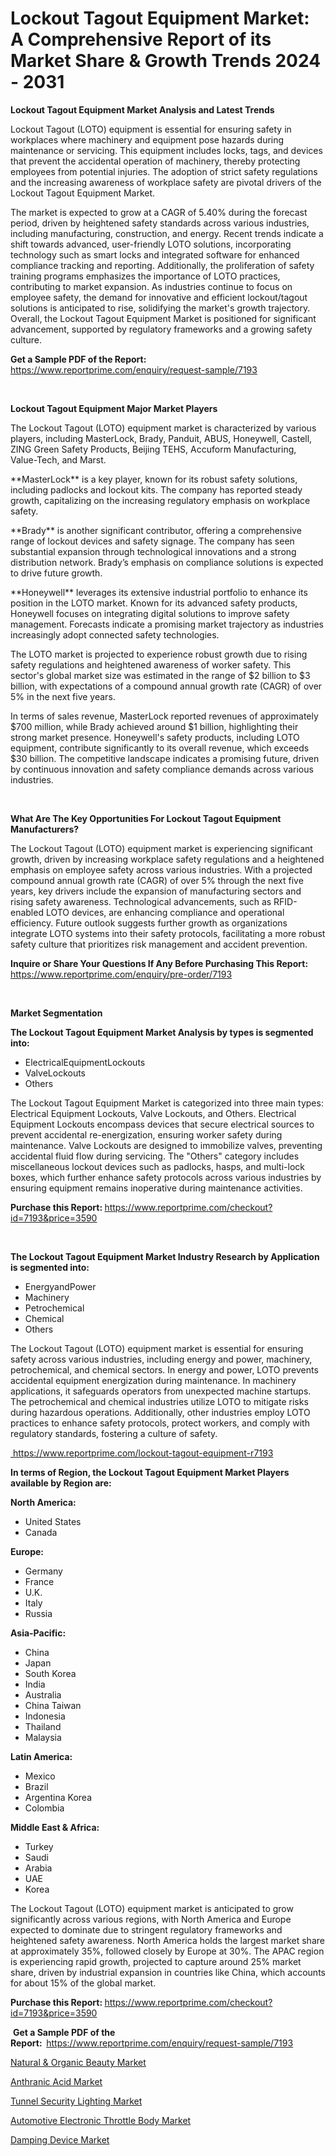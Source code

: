 <p><h1>Lockout Tagout Equipment Market: A Comprehensive Report of its Market Share & Growth Trends 2024 - 2031</h1></p><p><strong>Lockout Tagout Equipment Market Analysis and Latest Trends</strong></p>
<p><p>Lockout Tagout (LOTO) equipment is essential for ensuring safety in workplaces where machinery and equipment pose hazards during maintenance or servicing. This equipment includes locks, tags, and devices that prevent the accidental operation of machinery, thereby protecting employees from potential injuries. The adoption of strict safety regulations and the increasing awareness of workplace safety are pivotal drivers of the Lockout Tagout Equipment Market.</p><p>The market is expected to grow at a CAGR of 5.40% during the forecast period, driven by heightened safety standards across various industries, including manufacturing, construction, and energy. Recent trends indicate a shift towards advanced, user-friendly LOTO solutions, incorporating technology such as smart locks and integrated software for enhanced compliance tracking and reporting. Additionally, the proliferation of safety training programs emphasizes the importance of LOTO practices, contributing to market expansion. As industries continue to focus on employee safety, the demand for innovative and efficient lockout/tagout solutions is anticipated to rise, solidifying the market's growth trajectory. Overall, the Lockout Tagout Equipment Market is positioned for significant advancement, supported by regulatory frameworks and a growing safety culture.</p></p>
<p><strong>Get a Sample PDF of the Report:&nbsp;</strong> <a href="https://www.reportprime.com/enquiry/request-sample/7193">https://www.reportprime.com/enquiry/request-sample/7193</a></p>
<p>&nbsp;</p>
<p><strong>Lockout Tagout Equipment Major Market Players</strong></p>
<p><p>The Lockout Tagout (LOTO) equipment market is characterized by various players, including MasterLock, Brady, Panduit, ABUS, Honeywell, Castell, ZING Green Safety Products, Beijing TEHS, Accuform Manufacturing, Value-Tech, and Marst. </p><p>**MasterLock** is a key player, known for its robust safety solutions, including padlocks and lockout kits. The company has reported steady growth, capitalizing on the increasing regulatory emphasis on workplace safety. </p><p>**Brady** is another significant contributor, offering a comprehensive range of lockout devices and safety signage. The company has seen substantial expansion through technological innovations and a strong distribution network. Brady’s emphasis on compliance solutions is expected to drive future growth.</p><p>**Honeywell** leverages its extensive industrial portfolio to enhance its position in the LOTO market. Known for its advanced safety products, Honeywell focuses on integrating digital solutions to improve safety management. Forecasts indicate a promising market trajectory as industries increasingly adopt connected safety technologies.</p><p>The LOTO market is projected to experience robust growth due to rising safety regulations and heightened awareness of worker safety. This sector's global market size was estimated in the range of $2 billion to $3 billion, with expectations of a compound annual growth rate (CAGR) of over 5% in the next five years.</p><p>In terms of sales revenue, MasterLock reported revenues of approximately $700 million, while Brady achieved around $1 billion, highlighting their strong market presence. Honeywell's safety products, including LOTO equipment, contribute significantly to its overall revenue, which exceeds $30 billion. The competitive landscape indicates a promising future, driven by continuous innovation and safety compliance demands across various industries.</p></p>
<p>&nbsp;</p>
<p><strong>What Are The Key Opportunities For Lockout Tagout Equipment Manufacturers?</strong></p>
<p><p>The Lockout Tagout (LOTO) equipment market is experiencing significant growth, driven by increasing workplace safety regulations and a heightened emphasis on employee safety across various industries. With a projected compound annual growth rate (CAGR) of over 5% through the next five years, key drivers include the expansion of manufacturing sectors and rising safety awareness. Technological advancements, such as RFID-enabled LOTO devices, are enhancing compliance and operational efficiency. Future outlook suggests further growth as organizations integrate LOTO systems into their safety protocols, facilitating a more robust safety culture that prioritizes risk management and accident prevention.</p></p>
<p><strong>Inquire or Share Your Questions If Any Before Purchasing This Report:</strong> <a href="https://www.reportprime.com/enquiry/pre-order/7193">https://www.reportprime.com/enquiry/pre-order/7193</a></p>
<p>&nbsp;</p>
<p><strong>Market Segmentation</strong></p>
<p><strong>The Lockout Tagout Equipment Market Analysis by types is segmented into:</strong></p>
<p><ul><li>ElectricalEquipmentLockouts</li><li>ValveLockouts</li><li>Others</li></ul></p>
<p><p>The Lockout Tagout Equipment Market is categorized into three main types: Electrical Equipment Lockouts, Valve Lockouts, and Others. Electrical Equipment Lockouts encompass devices that secure electrical sources to prevent accidental re-energization, ensuring worker safety during maintenance. Valve Lockouts are designed to immobilize valves, preventing accidental fluid flow during servicing. The "Others" category includes miscellaneous lockout devices such as padlocks, hasps, and multi-lock boxes, which further enhance safety protocols across various industries by ensuring equipment remains inoperative during maintenance activities.</p></p>
<p><strong>Purchase this Report:&nbsp;</strong><a href="https://www.reportprime.com/checkout?id=7193&price=3590">https://www.reportprime.com/checkout?id=7193&price=3590</a></p>
<p>&nbsp;</p>
<p><strong>The Lockout Tagout Equipment Market Industry Research by Application is segmented into:</strong></p>
<p><ul><li>EnergyandPower</li><li>Machinery</li><li>Petrochemical</li><li>Chemical</li><li>Others</li></ul></p>
<p><p>The Lockout Tagout (LOTO) equipment market is essential for ensuring safety across various industries, including energy and power, machinery, petrochemical, and chemical sectors. In energy and power, LOTO prevents accidental equipment energization during maintenance. In machinery applications, it safeguards operators from unexpected machine startups. The petrochemical and chemical industries utilize LOTO to mitigate risks during hazardous operations. Additionally, other industries employ LOTO practices to enhance safety protocols, protect workers, and comply with regulatory standards, fostering a culture of safety.</p></p>
<p><a href="https://www.reportprime.com/lockout-tagout-equipment-r7193">&nbsp;https://www.reportprime.com/lockout-tagout-equipment-r7193</a></p>
<p><strong>In terms of Region, the Lockout Tagout Equipment Market Players available by Region are:</strong></p>
<p>
    <p> <strong> North America: </strong>
        <ul>
            <li>United States</li>
            <li>Canada</li>
        </ul>
        </p> 
    <p> <strong> Europe: </strong>
        <ul>
            <li>Germany</li>
            <li>France</li>
            <li>U.K.</li>
            <li>Italy</li>
            <li>Russia</li>
        </ul>
        </p> 
    <p> <strong> Asia-Pacific: </strong>
        <ul>
            <li>China</li>
            <li>Japan</li>
            <li>South Korea</li>
            <li>India</li>
            <li>Australia</li>
            <li>China Taiwan</li>
            <li>Indonesia</li>
            <li>Thailand</li>
            <li>Malaysia</li>
        </ul>
        </p> 
    <p> <strong> Latin America: </strong>
        <ul>
            <li>Mexico</li>
            <li>Brazil</li>
            <li>Argentina Korea</li>
            <li>Colombia</li>
        </ul>
        </p> 
    <p> <strong> Middle East & Africa: </strong>
        <ul>
            <li>Turkey</li>
            <li>Saudi</li>
            <li>Arabia</li>
            <li>UAE</li>
            <li>Korea</li>
        </ul>
    </p>
    </p>
<p><p>The Lockout Tagout (LOTO) equipment market is anticipated to grow significantly across various regions, with North America and Europe expected to dominate due to stringent regulatory frameworks and heightened safety awareness. North America holds the largest market share at approximately 35%, followed closely by Europe at 30%. The APAC region is experiencing rapid growth, projected to capture around 25% market share, driven by industrial expansion in countries like China, which accounts for about 15% of the global market.</p></p>
<p><strong>Purchase this Report: </strong><a href="https://www.reportprime.com/checkout?id=7193&price=3590">https://www.reportprime.com/checkout?id=7193&price=3590</a></p>
<p>&nbsp;<strong>Get a Sample PDF of the Report:&nbsp;&nbsp;</strong><a href="https://www.reportprime.com/enquiry/request-sample/7193">https://www.reportprime.com/enquiry/request-sample/7193</a></p>
<p><strong></strong></p>
<p><p><a href="https://www.linkedin.com/pulse/natural-organic-beauty-market-global-trends-forecast-2024-2031-ddf2c?trackingId=8nbWmLu0SRuEj9ZXJLbMjA%3D%3D">Natural & Organic Beauty Market</a></p><p><a href="https://medium.com/@mayrussel2007/anthranic-acid-market-size-share-competitive-landscape-and-trend-analysis-report-by-type-by-0df9178863b6">Anthranic Acid Market</a></p><p><a href="https://issuu.com/reportprime-2/docs/tunnel-security-lighting-market-siz_0331cb1abe118f">Tunnel Security Lighting Market</a></p><p><a href="https://issuu.com/reportprime-2/docs/automotive-electronic-throttle-body_d171cd6a91e730">Automotive Electronic Throttle Body Market</a></p><p><a href="https://medium.com/@tiannaorton6767/global-damping-device-market-size-is-expected-to-experience-a-cagr-of-15-through-2024-2031-046025279944">Damping Device Market</a></p></p>